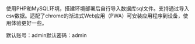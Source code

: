 使用PHP和MySQL环境，搭建环境部署后自行导入数据库sql文件。支持通过导入csv数据。适配了chrome的渐进式Web应用（PWA）可安装应用程序到设备，使用体验更好一些。

默认账号：admin默认密码：admin

